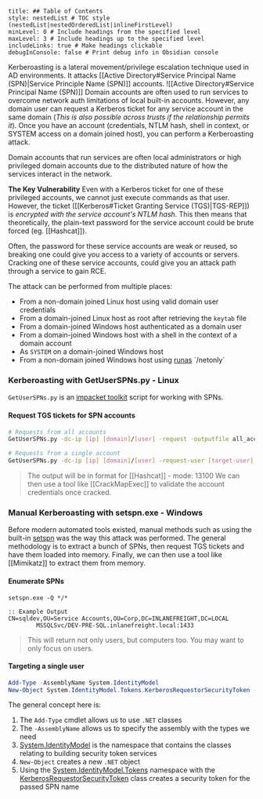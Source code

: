 ```table-of-contents
title: ## Table of Contents
style: nestedList # TOC style (nestedList|nestedOrderedList|inlineFirstLevel)
minLevel: 0 # Include headings from the specified level
maxLevel: 3 # Include headings up to the specified level
includeLinks: true # Make headings clickable
debugInConsole: false # Print debug info in Obsidian console
```
Kerberoasting is a lateral movement/privilege escalation technique used in AD environments. It attacks [[Active Directory#Service Principal Name (SPN)|Service Principle Name (SPN)]] accounts.
![[Active Directory#Service Principal Name (SPN)]]
Domain accounts are often used to run services to overcome network auth limitations of local built-in accounts. However, any domain user can request a Kerberos ticket for any service account in the same domain (*This is also possible across trusts if the relationship permits it*). Once you have an account (credentials, NTLM hash, shell in context, or SYSTEM access on a domain joined host), you can perform a Kerberoasting attack.

Domain accounts that run services are often local administrators or high privileged domain accounts due to the distributed nature of how the services interact in the network.

**The Key Vulnerability**
Even with a Kerberos ticket for one of these privileged accounts, we cannot just execute commands as that user. However, the ticket ([[Kerberos#Ticket Granting Service (TGS)|TGS-REP]]) is *encrypted with the service account's NTLM hash*. This then means that theoretically, the plain-text password for the service account could be brute forced (eg. [[Hashcat]]).

Often, the password for these service accounts are weak or reused, so breaking one could give you access to a variety of accounts or servers. Cracking one of these service accounts, could give you an attack path through a service to gain RCE.

The attack can be performed from multiple places:
- From a non-domain joined Linux host using valid domain user credentials
- From a domain-joined Linux host as root after retrieving the `keytab` file
- From a domain-joined Windows host authenticated as a domain user
- From a domain-joined Windows host with a shell in the context of a domain account
- As `SYSTEM` on a domain-joined Windows host
- From a non-domain joined Windows host using [runas](https://docs.microsoft.com/en-us/previous-versions/windows/it-pro/windows-server-2012-r2-and-2012/cc771525(v=ws.11)) `/netonly`

### Kerberoasting with GetUserSPNs.py - Linux
`GetUserSPNs.py` is an [impacket toolkit](https://github.com/SecureAuthCorp/impacket) script for working with SPNs.
#### Request TGS tickets for SPN accounts
```bash
# Requests from all accounts
GetUserSPNs.py -dc-ip [ip] [domain]/[user] -request -outputfile all_accounts_tgs

# Requests from a single account
GetUserSPNs.py -dc-ip [ip] [domain]/[user] -request-user [target-user]
```
> The output will be in format for [[Hashcat]] - mode: 13100
> We can then use a tool like [[CrackMapExec]] to validate the account credentials once cracked.

### Manual Kerberoasting with setspn.exe - Windows
Before modern automated tools existed, manual methods such as using the built-in [setspn](https://docs.microsoft.com/en-us/previous-versions/windows/it-pro/windows-server-2012-r2-and-2012/cc731241(v=ws.11)) was the way this attack was performed.
The general methodology is to extract a bunch of SPNs, then request TGS tickets and have them loaded into memory. Finally, we can then use a tool like [[Mimikatz]] to extract them from memory.
#### Enumerate SPNs
```batch
setspn.exe -Q */*

:: Example Output
CN=sqldev,OU=Service Accounts,OU=Corp,DC=INLANEFREIGHT,DC=LOCAL
        MSSQLSvc/DEV-PRE-SQL.inlanefreight.local:1433
```
> This will return not only users, but computers too. You may want to only focus on users.

#### Targeting a single user
```PowerShell
Add-Type -AssemblyName System.IdentityModel
New-Object System.IdentityModel.Tokens.KerberosRequestorSecurityToken -ArgumentList "MSSQLSvc/DEV-PRE-SQL.inlanefreight.local:1433"
```
The general concept here is:
1. The `Add-Type` cmdlet allows us to use `.NET` classes
2. The `-AssemblyName` allows us to specify the assembly with the types we need
3. [System.IdentityModel](https://docs.microsoft.com/en-us/dotnet/api/system.identitymodel?view=netframework-4.8) is the namespace that contains the classes relating to building security token services
4. `New-Object` creates a new `.NET` object
5. Using the [System.IdentityModel.Tokens](https://docs.microsoft.com/en-us/dotnet/api/system.identitymodel.tokens?view=netframework-4.8) namespace with the [KerberosRequestorSecurityToken](https://docs.microsoft.com/en-us/dotnet/api/system.identitymodel.tokens.kerberosrequestorsecuritytoken?view=netframework-4.8) class creates a security token for the passed SPN name